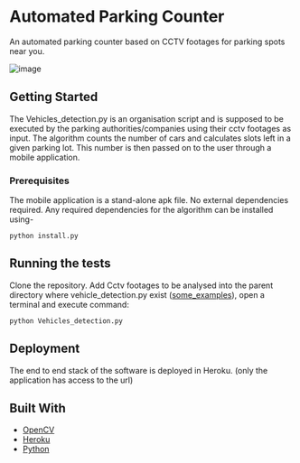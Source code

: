 # Automated Parking Counter

An automated parking counter based on CCTV footages for parking spots near you.

![image](/outputs/1.jpeg)

## Getting Started

The Vehicles_detection.py is an organisation script and is supposed to be executed by the parking authorities/companies using their cctv footages as input. The algorithm counts the number of cars and calculates slots left in a given parking lot. This number is then passed on to the user through a mobile application.

### Prerequisites

The mobile application is a stand-alone apk file. No external dependencies required.
Any required dependencies for the algorithm can be installed using-

```
python install.py
```

## Running the tests
Clone the repository. Add Cctv footages to be analysed into the parent directory where vehicle_detection.py exist ([some_examples](https://drive.google.com/open?id=1kayO8KoOVQkK1mucxAItKCpUVrvCgWmw)), open a terminal and execute command:

```
python Vehicles_detection.py
```

## Deployment

The end to end stack of the software is deployed in Heroku. (only the application has access to the url)

## Built With

* [OpenCV](https://opencv.org/)
* [Heroku](https://www.heroku.com/home)
* [Python](https://www.python.org/)
